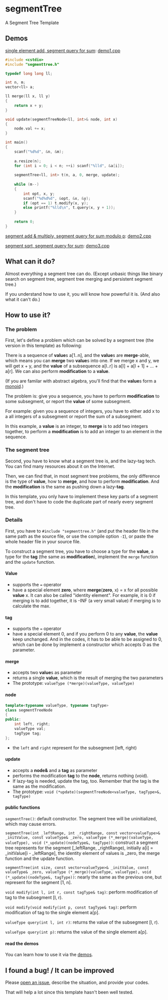 # segmentTree

A Segment Tree Template

## Demos

[single element add, segment query for sum](https://loj.ac/problem/130): [demo1.cpp](demo1.cpp)

```cpp
#include <cstdio>
#include "segmenttree.h"

typedef long long ll;

int n, m;
vector<ll> a;

ll merge(ll x, ll y)
{
	return x + y;
}

void update(segmentTreeNode<ll, int>& node, int x)
{
	node.val += x; 
}

int main()
{
	scanf("%d%d", &n, &m);
	
	a.resize(n);
	for (int i = 0; i < n; ++i) scanf("%lld", &a[i]);
	
	segmentTree<ll, int> t(n, a, 0, merge, update);
	
	while (m--)
	{
		int opt, x, y;
		scanf("%d%d%d", &opt, &x, &y);
		if (opt == 1) t.modify(x, y);
		else printf("%lld\n", t.query(x, y + 1));
	}
	
	return 0;
}
```

[segment add & multiply, segment query for sum modulo p](https://www.luogu.org/problem/P3373): [demo2.cpp](demo2.cpp)

[segment sqrt, segment query for sum](https://loj.ac/problem/6281): [demo3.cpp](demo3.cpp)

## What can it do?

Almost everything a segment tree can do. (Except unbasic things like binary search on segment tree, segment tree merging and persistent segment tree.)

If you understand how to use it, you will know how powerful it is. (And also what it can't do.)

## How to use it?

### The problem

First, let's define a problem which can be solved by a segment tree (the version in this template) as following:

There is a sequence of **value**s a[1..n], and the **value**s are **merge**-able, which means you can **merge** two **value**s into one. If we merge x and y, we will get x + y, and the **value** of a subsequence a[l..r] is a[l] + a[l + 1] + … + a[r]. We can also perform **modification** to a **value**.

(If you are familar with abstract algebra, you'll find that the **value**s form a [monoid](https://en.wikipedia.org/wiki/Monoid).)

The problem is: give you a sequence, you have to perform **modification** to some subsegment, or report the **value** of some subsegment.

For example: given you a sequence of integers, you have to either add x to a all integers of a subsegment or report the sum of a subsegment.

In this example, a **value** is an integer, to **merge** is to add two integers together, to perform a **modification** is to add an integer to an element in the sequence.

### The segment tree

Second, you have to know what a segment tree is, and the lazy-tag tech. You can find many resources about it on the Internet.

Then, we can find that, in most segment tree problems, the only difference is the type of **value**, how to **merge**, and how to perform **modification**. And the **modification** is the same as pushing down a lazy-**tag**.

In this template, you only have to implement these key parts of a segment tree, and don't have to code the duplicate part of nearly every segment tree.

### Details

First, you have to `#include "segmenttree.h"` (and put the header file in the same path as the source file, or use the compile option `-I`), or paste the whole header file in your source file.

To construct a segment tree, you have to choose a type for the **value**, a type for the **tag** (the same as **modification**), implement the `merge` function and the `update` function.

#### Value

- supports the `=` operator
- have a special element **zero**, where **merge**(**zero**, x) = x for all possible **value** x. It can also be called "identity element". For example, it is 0 if merging is to add together, it is -INF (a very small value) if merging is to calculate the max.

#### tag

- supports the `=` operator
- have a special element 0, and if you perform 0 to any **value**, the **value** keep unchanged. And in the codes, it has to be able to be assigned to 0, which can be done by implement a constructor which accepts 0 as the parameter.

#### merge

- accepts two **value**s as parameter
- returns a single **value**, which is the result of merging the two parameters
- The prototype: `valueType (*merge)(valueType, valueType)`

#### node

```cpp
template<typename valueType, typename tagType>
class segmentTreeNode
{
public:
	int left, right;
	valueType val;
	tagType tag;
};
```

- the `left` and `right` represent for the subsegment [left, right)

#### update

- accepts a **node&** and a **tag** as parameter
- performs the modification **tag** to the **node**, returns nothing (void).
- If lazy-tag is needed, update the tag, too. Remember that the tag is the same as the modification.
- The prototype: `void (*update)(segmentTreeNode<valueType, tagType>&, tagType)`

#### public functions

`segmentTree()`: default constructor. The segment tree will be uninitialized, which may cause errors.

`segmentTree(int _leftRange, int _rightRange, const vector<valueType>& _initValue, const valueType& _zero, valueType (*_merge)(valueType, valueType), void (*_update)(nodeType&, tagType))`: construct a segment tree represents for the segment [\_leftRange, \_rightRange), initially a[i] = _initValue[i - \_leftRange], the identity element of values is \_zero, the merge function and the update function.

`segmentTree(int size, const vector<valueType>& _initValue, const valueType& _zero, valueType (*_merge)(valueType, valueType), void (*_update)(nodeType&, tagType))`: nearly the same as the previous one, but represent for the segment [1, n].

`void modify(int l, int r, const tagType& tag)`: perform modification of tag to the subsegment [l, r).

`void modify(void modify(int p, const tagType& tag)`: perform modification of tag to the single element a[p].

`valueType query(int l, int r)`: returns the value of the subsegment [l, r).

`valueType query(int p)`: returns the value of the single element a[p].

#### read the demos

You can learn how to use it via the [demos](#Demos).

## I found a bug! / It can be improved

Please [open an issue](https://github.com/ouuan/segmentTree/issues), describe the situation, and provide your codes.

That will help a lot since this template hasn't been well tested.